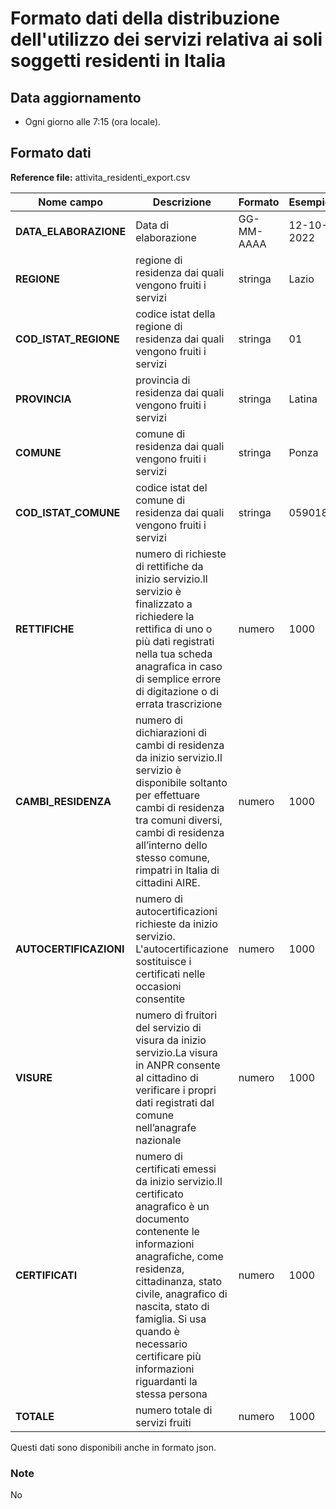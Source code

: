 # Formato dati della distribuzione dell'utilizzo dei servizi relativa ai soli soggetti residenti in Italia

## Data aggiornamento
- Ogni giorno alle 7:15 (ora locale). 

## Formato dati

**Reference file:** attivita_residenti_export.csv<br>

| Nome campo                  | Descrizione                       | Formato                       | Esempio             |
|-----------------------------|-----------------------------------|-------------------------------|---------------------|
| **DATA_ELABORAZIONE**       | Data di elaborazione              | GG-MM-AAAA                    | 12-10-2022          |
| **REGIONE**      | regione di residenza dai quali vengono fruiti i servizi |   stringa | Lazio  |
| **COD_ISTAT_REGIONE**      | codice istat della regione di residenza dai quali vengono fruiti i servizi |   stringa | 01  |
| **PROVINCIA**      | provincia di residenza dai quali vengono fruiti i servizi |   stringa | Latina  |
| **COMUNE**      | comune di residenza dai quali vengono fruiti i servizi |   stringa | Ponza  |
| **COD_ISTAT_COMUNE**      | codice istat del comune di residenza dai quali vengono fruiti i servizi |   stringa | 059018  |
| **RETTIFICHE**      | numero di richieste di rettifiche da inizio servizio.Il servizio è finalizzato a richiedere la rettifica di uno o più dati registrati nella tua scheda anagrafica in caso di semplice errore di digitazione o di errata trascrizione| numero             | 1000   |
| **CAMBI_RESIDENZA**      | numero di dichiarazioni di cambi di residenza da inizio servizio.Il servizio è disponibile soltanto per effettuare cambi di residenza tra comuni diversi, cambi di residenza all’interno dello stesso comune, rimpatri in Italia di cittadini AIRE.| numero             | 1000   |
| **AUTOCERTIFICAZIONI**      | numero di autocertificazioni richieste da inizio servizio. L'autocertificazione sostituisce i certificati nelle occasioni consentite| numero             | 1000   |
| **VISURE**      | numero di fruitori del servizio di visura da inizio servizio.La visura in ANPR consente al cittadino di verificare i propri dati registrati dal comune nell’anagrafe nazionale| numero             | 1000   |
| **CERTIFICATI**      | numero di certificati emessi da inizio servizio.Il certificato anagrafico è un documento contenente le informazioni anagrafiche, come residenza, cittadinanza, stato civile, anagrafico di nascita, stato di famiglia. Si usa quando è necessario certificare più informazioni riguardanti la stessa persona| numero             | 1000   |
| **TOTALE**      | numero totale di servizi fruiti| numero             | 1000   |

Questi dati sono disponibili anche in formato json.

### Note
No
